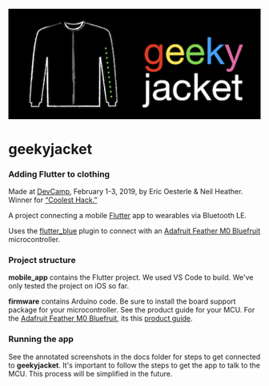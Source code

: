 ![geekyjacket logo](https://github.com/oesterle/geekyjacket/raw/master/docs/logo.png "geekyjacket logo")

# geekyjacket
### Adding Flutter to clothing

Made at [DevCamp](https://devca.mp), February 1-3, 2019, by Eric Oesterle & Neil Heather. Winner for [“Coolest Hack.”](https://devca.mp/unleashing-the-heroes-f48a241f72a6)

A project connecting a mobile [Flutter](https://flutter.io) app to wearables via Bluetooth LE.

Uses the [flutter_blue](https://pub.dartlang.org/packages/flutter_blue) plugin to connect with an [Adafruit Feather M0 Bluefruit](https://www.adafruit.com/product/2995) microcontroller.

### Project structure
**mobile_app** contains the Flutter project. We used VS Code to build. We've only tested the project on iOS so far.

**firmware** contains Arduino code. Be sure to install the board support package for your microcontroller. See the product guide for your MCU. For the [Adafruit Feather M0 Bluefruit](https://www.adafruit.com/product/2995), its this [product guide](https://learn.adafruit.com/adafruit-feather-m0-bluefruit-le/overview).

### Running the app
See the annotated screenshots in the docs folder for
steps to get connected to **geekyjacket**. It's important to follow the steps to get the app to talk to the MCU. This process will be simplified in the future.
